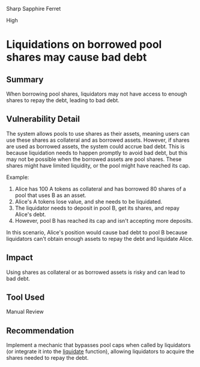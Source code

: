 Sharp Sapphire Ferret

High

# Liquidations on borrowed pool shares may cause bad debt

## Summary
When borrowing pool shares, liquidators may not have access to enough shares to repay the debt, leading to bad debt.

## Vulnerability Detail
The system allows pools to use shares as their assets, meaning users can use these shares as collateral and as borrowed assets. However, if shares are used as borrowed assets, the system could accrue bad debt. This is because liquidation needs to happen promptly to avoid bad debt, but this may not be possible when the borrowed assets are pool shares. These shares might have limited liquidity, or the pool might have reached its cap.

Example:
1. Alice has 100 A tokens as collateral and has borrowed 80 shares of a pool that uses B as an asset.
2. Alice's A tokens lose value, and she needs to be liquidated.
3. The liquidator needs to deposit in pool B, get its shares, and repay Alice's debt.
4. However, pool B has reached its cap and isn't accepting more deposits.

In this scenario, Alice's position would cause bad debt to pool B because liquidators can't obtain enough assets to repay the debt and liquidate Alice.

## Impact
Using shares as collateral or as borrowed assets is risky and can lead to bad debt.

## Tool Used
Manual Review

## Recommendation
Implement a mechanic that bypasses pool caps when called by liquidators (or integrate it into the [liquidate](https://github.com/sherlock-audit/2024-08-sentiment-v2/blob/main/protocol-v2/src/PositionManager.sol#L430-L444) function), allowing liquidators to acquire the shares needed to repay the debt.